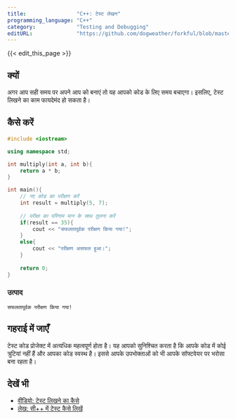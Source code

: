 ```yaml
---
title:                "C++: टेस्ट लेखन"
programming_language: "C++"
category:             "Testing and Debugging"
editURL:              "https://github.com/dogweather/forkful/blob/master/content/hi/cpp/writing-tests.md"
---
```


{{< edit_this_page >}}

## क्यों
अगर आप सही समय पर अपने आप को बनाएं तो यह आपको कोड के लिए समय बचाएगा। इसलिए, टेस्ट लिखने का काम फायदेमंद हो सकता है।

## कैसे करें

```C++
#include <iostream>

using namespace std;

int multiply(int a, int b){
    return a * b;
}

int main(){
    // नए कोड का परीक्षण करें
    int result = multiply(5, 7);
    
    // परीक्षा का परिणाम मान के साथ तुलना करें
    if(result == 35){
        cout << "सफलतापूर्वक परीक्षण किया गया!";
    }
    else{
        cout << "परीक्षण असफल हुआ।";
    }
    
    return 0;
}
```
### उत्पाद
```सफलतापूर्वक परीक्षण किया गया!```

## गहराई में जाएँ
टेस्ट कोड प्रोजेक्ट में अत्यधिक महत्वपूर्ण होता है। यह आपको सुनिश्चित करता है कि आपके कोड में कोई त्रुटियां नहीं हैं और आपका कोड स्वस्थ है। इससे आपके उपभोक्ताओं को भी आपके सॉफ्टवेयर पर भरोसा बना रहता है।

## देखें भी
- [वीडियो: टेस्ट लिखने का कैसे](https://www.youtube.com/watch?v=9oJ5xBSDRek)
- [लेख: सी++ में टेस्ट कैसे लिखें](https://www.geeksforgeeks.org/writing-test-cpp/)